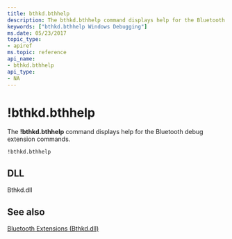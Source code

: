 ```yaml
---
title: bthkd.bthhelp
description: The bthkd.bthhelp command displays help for the Bluetooth debug extension commands.
keywords: ["bthkd.bthhelp Windows Debugging"]
ms.date: 05/23/2017
topic_type:
- apiref
ms.topic: reference
api_name:
- bthkd.bthhelp
api_type:
- NA
---
```


# !bthkd.bthhelp


The **!bthkd.bthhelp** command displays help for the Bluetooth debug extension commands.

```dbgsyntax
!bthkd.bthhelp
```

## <span id="DLL"></span><span id="dll"></span>DLL


Bthkd.dll

## <span id="see_also"></span>See also


[Bluetooth Extensions (Bthkd.dll)](bluetooh-extensions--bthkd-dll-.md)

 

 






